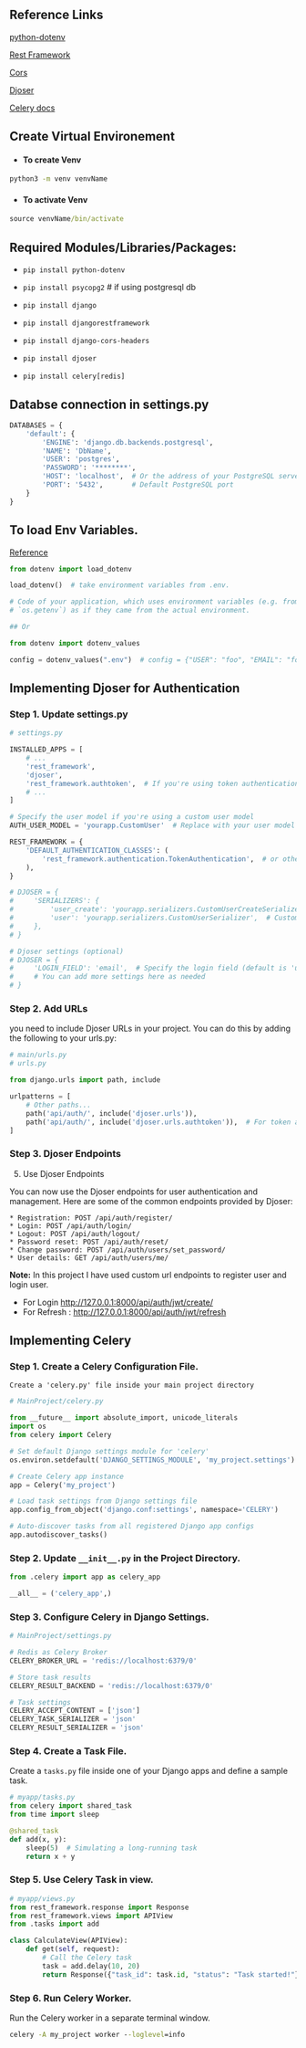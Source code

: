 ## Reference Links

[python-dotenv](https://pypi.org/project/python-dotenv/)

[Rest Framework](https://www.django-rest-framework.org/)

[Cors](https://pypi.org/project/django-cors-headers/)

[Djoser](https://djoser.readthedocs.io/en/latest/index.html) 

[Celery docs](https://docs.celeryq.dev/en/stable/django/first-steps-with-django.html#using-celery-with-django)




## Create Virtual Environement

* #### To create Venv
``` cmd
python3 -m venv venvName
```

* #### To activate Venv
``` cmd
source venvName/bin/activate
```



## Required Modules/Libraries/Packages:

* ```pip install python-dotenv```
  
* ```pip install psycopg2``` # if using postgresql db

* ```pip install django```

* ```pip install djangorestframework```

* ```pip install django-cors-headers```

* ```pip install djoser```

* ```pip install celery[redis]```



## Databse connection in settings.py

``` python
DATABASES = {
    'default': {
        'ENGINE': 'django.db.backends.postgresql',
        'NAME': 'DbName',
        'USER': 'postgres',
        'PASSWORD': '********',
        'HOST': 'localhost',  # Or the address of your PostgreSQL server
        'PORT': '5432',       # Default PostgreSQL port
    }
}
```

## To load Env Variables.

[Reference](https://pypi.org/project/python-dotenv/)

``` python
from dotenv import load_dotenv

load_dotenv()  # take environment variables from .env.

# Code of your application, which uses environment variables (e.g. from `os.environ` or
# `os.getenv`) as if they came from the actual environment.

## Or

from dotenv import dotenv_values

config = dotenv_values(".env")  # config = {"USER": "foo", "EMAIL": "foo@example.org"}

```

## Implementing Djoser for Authentication

### Step 1. Update settings.py

``` python
# settings.py

INSTALLED_APPS = [
    # ...
    'rest_framework',
    'djoser',
    'rest_framework.authtoken',  # If you're using token authentication
    # ...
]

# Specify the user model if you're using a custom user model
AUTH_USER_MODEL = 'yourapp.CustomUser'  # Replace with your user model

REST_FRAMEWORK = {
    'DEFAULT_AUTHENTICATION_CLASSES': (
        'rest_framework.authentication.TokenAuthentication',  # or other auth classes
    ),
}

# DJOSER = {
#     'SERIALIZERS': {
#         'user_create': 'yourapp.serializers.CustomUserCreateSerializer',  # Custom user creation serializer
#         'user': 'yourapp.serializers.CustomUserSerializer',  # Custom user detail serializer
#     },
# }

# Djoser settings (optional)
# DJOSER = {
#     'LOGIN_FIELD': 'email',  # Specify the login field (default is 'username')
#     # You can add more settings here as needed
# }
```

### Step 2. Add URLs
you need to include Djoser URLs in your project. You can do this by adding the following to your urls.py:
```python
# main/urls.py
# urls.py

from django.urls import path, include

urlpatterns = [
    # Other paths...
    path('api/auth/', include('djoser.urls')),
    path('api/auth/', include('djoser.urls.authtoken')),  # For token authentication
]
```
### Step 3. Djoser Endpoints

5. Use Djoser Endpoints

You can now use the Djoser endpoints for user authentication and management. Here are some of the common endpoints provided by Djoser:

    * Registration: POST /api/auth/register/
    * Login: POST /api/auth/login/
    * Logout: POST /api/auth/logout/
    * Password reset: POST /api/auth/reset/
    * Change password: POST /api/auth/users/set_password/
    * User details: GET /api/auth/users/me/


**Note:** In this project I have used custom url endpoints to register user and login user.
* For Login http://127.0.0.1:8000/api/auth/jwt/create/
* For Refresh : http://127.0.0.1:8000/api/auth/jwt/refresh


## Implementing Celery

### Step 1. Create a Celery Configuration File. 
    Create a 'celery.py' file inside your main project directory

``` python
# MainProject/celery.py

from __future__ import absolute_import, unicode_literals
import os
from celery import Celery

# Set default Django settings module for 'celery'
os.environ.setdefault('DJANGO_SETTINGS_MODULE', 'my_project.settings')

# Create Celery app instance
app = Celery('my_project')

# Load task settings from Django settings file
app.config_from_object('django.conf:settings', namespace='CELERY')

# Auto-discover tasks from all registered Django app configs
app.autodiscover_tasks()

```

### Step 2. Update  `__init__.py` in the Project Directory.

``` python
from .celery import app as celery_app

__all__ = ('celery_app',)

```

### Step 3. Configure Celery in Django Settings.

``` python
# MainProject/settings.py

# Redis as Celery Broker
CELERY_BROKER_URL = 'redis://localhost:6379/0'

# Store task results
CELERY_RESULT_BACKEND = 'redis://localhost:6379/0'

# Task settings
CELERY_ACCEPT_CONTENT = ['json']
CELERY_TASK_SERIALIZER = 'json'
CELERY_RESULT_SERIALIZER = 'json'

```

### Step 4. Create a Task File.
Create a `tasks.py` file inside one of your Django apps and define a sample task.

``` python
# myapp/tasks.py
from celery import shared_task
from time import sleep

@shared_task
def add(x, y):
    sleep(5)  # Simulating a long-running task
    return x + y

```

### Step 5. Use Celery Task in view.

``` python
# myapp/views.py
from rest_framework.response import Response
from rest_framework.views import APIView
from .tasks import add

class CalculateView(APIView):
    def get(self, request):
        # Call the Celery task
        task = add.delay(10, 20)
        return Response({"task_id": task.id, "status": "Task started!"})

```

### Step  6. Run Celery Worker.
Run the Celery worker in a separate terminal window.

``` cmd
celery -A my_project worker --loglevel=info
```
